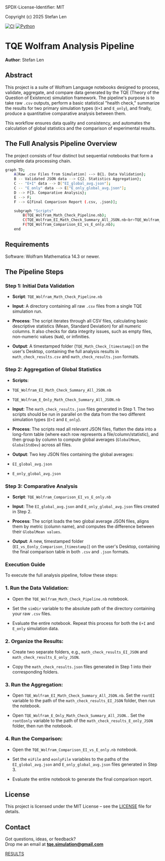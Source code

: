 SPDX-License-Identifier: MIT

Copyright (c) 2025 Stefan Len

[![CI](https://github.com/SteviLen420/TQE_simulation/actions/workflows/ci.yml/badge.svg?branch=main)](https://github.com/SteviLen420/TQE_simulation/actions/workflows/ci.yml)
[![Python](https://img.shields.io/badge/python-3.9%20|%203.10%20|%203.11-blue)](https://www.python.org/doc/)

# TQE Wolfram Analysis Pipeline

**Author**: Stefan Len

## Abstract
This project is a suite of Wolfram Language notebooks designed to process, validate, aggregate, and compare data generated by the TQE (Theory of the Question of Existence) simulation framework. The pipeline's purpose is to take raw `.csv` outputs, perform a basic statistical "health check," summarize the results for two primary simulation types (`E+I` and `E_only`), and finally, produce a quantitative comparative analysis between them.

This workflow ensures data quality and consistency, and automates the calculation of global statistics and the comparison of experimental results.

## The Full Analysis Pipeline Overview
The project consists of four distinct but sequential notebooks that form a complete data processing chain.
```bash
graph TD;
    A[Raw .csv Files from Simulation] --> B{1. Data Validation};
    B -- Validated JSON data --> C{2. Statistics Aggregation};
    C -- "E+I" data --> D["EI_global_avg.json"];
    C -- "E_only" data --> E["E_only_global_avg.json"];
    D --> F{3. Comparative Analysis};
    E --> F;
    F --> G[Final Comparison Report (.csv, .json)];

    subgraph "Scripts"
        B(TQE_Wolfram_Math_Check_Pipeline.nb);
        C(TQE_Wolfram_EI_Math_Check_Summary_All_JSON.nb<br>TQE_Wolfram_E_Only_Math_Check_Summary_All_JSON.nb);
        F(TQE_Wolfram_Comparison_EI_vs_E_only.nb);
    end
```

## Requirements
Software: Wolfram Mathematica 14.3 or newer.

## The Pipeline Steps
### Step 1: Initial Data Validation
* **Script**: `TQE_Wolfram_Math_Check_Pipeline.nb`

* **Input**: A directory containing all raw `.csv` files from a single TQE simulation run.

* **Process**: The script iterates through all CSV files, calculating basic descriptive statistics (Mean, Standard Deviation) for all numeric columns. It also checks for data integrity issues, such as empty files, non-numeric values (`NaN`), or infinities.

* **Output**: A timestamped folder (`TQE_Math_Check_[timestamp]`) on the user's Desktop, containing the full analysis results in `math_check_results.csv` and `math_check_results.json` formats.

### Step 2: Aggregation of Global Statistics
* **Scripts**:

* `TQE_Wolfram_EI_Math_Check_Summary_All_JSON.nb`

* `TQE_Wolfram_E_Only_Math_Check_Summary_All_JSON.nb`

* **Input**: The `math_check_results.json` files generated in Step 1. The two scripts should be run in parallel on the data from the two different simulation types (`E+I` and `E_only`).

* **Process**: The scripts read all relevant JSON files, flatten the data into a long-form table (where each row represents a file/column/statistic), and then group by column to compute global averages (`GlobalMean`, `GlobalStdDev`) across all files.

* **Output**: Two key JSON files containing the global averages:

* `EI_global_avg.json`

* `E_only_global_avg.json`

### Step 3: Comparative Analysis
* **Script**: `TQE_Wolfram_Comparison_EI_vs_E_only.nb`

* **Input**: The `EI_global_avg.json` and `E_only_global_avg.json` files created in Step 2.

* **Process**: The script loads the two global average JSON files, aligns them by metric (column name), and computes the difference between their `GlobalMean values`.

* **Output**: A new, timestamped folder (`EI_vs_Eonly_Comparison_[timestamp]`) on the user's Desktop, containing the final comparison table in both `.csv` and `.json` formats.

### Execution Guide
To execute the full analysis pipeline, follow these steps:

### 1. Run the Data Validation:

* Open the `TQE_Wolfram_Math_Check_Pipeline.nb` notebook.

* Set the `simDir` variable to the absolute path of the directory containing your raw `.csv` files.

* Evaluate the entire notebook. Repeat this process for both the `E+I` and `E_only` simulation data.

### 2. Organize the Results:

* Create two separate folders, e.g., `math_check_results_EI_JSON` and `math_check_results_E_only_JSON`.

* Copy the `math_check_results.json` files generated in Step 1 into their corresponding folders.

### 3. Run the Aggregation:

* Open `TQE_Wolfram_EI_Math_Check_Summary_All_JSON.nb`. Set the `rootEI` variable to the path of the `math_check_results_EI_JSON` folder, then run the notebook.

* Open `TQE_Wolfram_E_Only_Math_Check_Summary_All_JSON.`. Set the `rootEonly` variable to the path of the `math_check_results_E_only_JSON` folder, then run the notebook.

### 4. Run the Comparison:

* Open the `TQE_Wolfram_Comparison_EI_vs_E_only.nb` notebook.

* Set the `eiFile` and `eonlyFile` variables to the paths of the `EI_global_avg.json` and `E_only_global_avg.json` files generated in Step 3.

* Evaluate the entire notebook to generate the final comparison report.

## License
This project is licensed under the MIT License – see the [LICENSE](../../LICENSE) file for details.

## Contact

Got questions, ideas, or feedback?  
Drop me an email at **tqe.simulation@gmail.com** 
    
[RESULTS](../../RESULTS)
